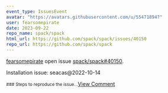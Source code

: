 ```yaml
---
event_type: IssuesEvent
avatar: "https://avatars.githubusercontent.com/u/55471894?"
user: fearsomepirate
date: 2023-09-22
repo_name: spack/spack
html_url: https://github.com/spack/spack/issues/40150
repo_url: https://github.com/spack/spack
---
```


<a href='https://github.com/fearsomepirate' target='_blank'>fearsomepirate</a> open issue <a href='https://github.com/spack/spack/issues/40150' target='_blank'>spack/spack#40150</a>.

<p>Installation issue:  seacas@2022-10-14</p><small>### Steps to reproduce the issue...</small><a href='https://github.com/spack/spack/issues/40150' target='_blank'>View Comment</a>